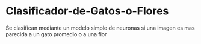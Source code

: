 # Clasificador-de-Gatos-o-Flores
Se clasifican mediante un modelo simple de neuronas si una imagen es mas parecida a un gato promedio o a una flor
